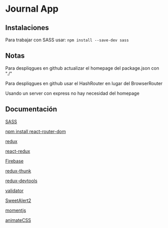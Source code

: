 # Journal App

## Instalaciones

Para trabajar con SASS usar: `npm install --save-dev sass`

## Notas

Para despliqgues en github actualizar el homepage del package.json con "./"

Para despliqgues en github usar el HashRouter en lugar del BrowserRouter

Usando un server con express no hay necesidad del homepage


## Documentación

[SASS](https://www.npmjs.com/package/sass)

[npm install react-router-dom](https://reactrouter.com/web/guides/quick-start)

[redux](https://es.redux.js.org/)

[react-redux](https://react-redux.js.org/introduction/getting-started)

[Firebase](https://www.npmjs.com/package/firebase)

[redux-thunk](https://www.npmjs.com/package/redux-thunk)

[redux-devtools](https://github.com/zalmoxisus/redux-devtools-extension#usage)

[validator](https://www.npmjs.com/package/validator)

[SweetAlert2](https://sweetalert2.github.io/#download)

[momentjs](https://momentjs.com/)

[animateCSS](https://animate.style/)